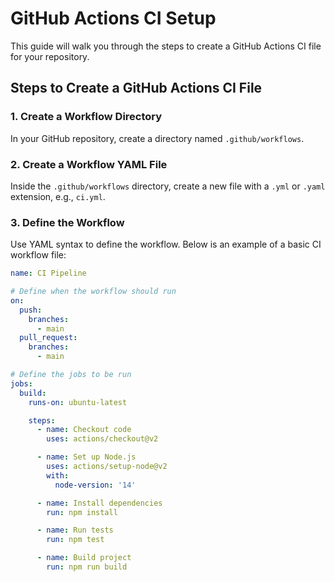# GitHub Actions CI Setup

This guide will walk you through the steps to create a GitHub Actions CI file for your repository.

## Steps to Create a GitHub Actions CI File

### 1. Create a Workflow Directory

In your GitHub repository, create a directory named `.github/workflows`.

### 2. Create a Workflow YAML File

Inside the `.github/workflows` directory, create a new file with a `.yml` or `.yaml` extension, e.g., `ci.yml`.

### 3. Define the Workflow

Use YAML syntax to define the workflow. Below is an example of a basic CI workflow file:

```yaml
name: CI Pipeline

# Define when the workflow should run
on:
  push:
    branches:
      - main
  pull_request:
    branches:
      - main

# Define the jobs to be run
jobs:
  build:
    runs-on: ubuntu-latest

    steps:
      - name: Checkout code
        uses: actions/checkout@v2

      - name: Set up Node.js
        uses: actions/setup-node@v2
        with:
          node-version: '14'

      - name: Install dependencies
        run: npm install

      - name: Run tests
        run: npm test

      - name: Build project
        run: npm run build
